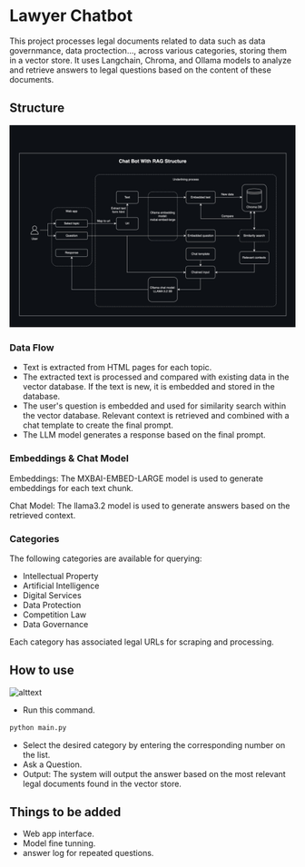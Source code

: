 # Lawyer Chatbot

This project processes legal documents related to data such as data governmance, data proctection..., across various categories, storing them in a vector store. It uses Langchain, Chroma, and Ollama models to analyze and retrieve answers to legal questions based on the content of these documents.

## Structure

![alttext](resources/llm_rag.jpg)

### Data Flow
- Text is extracted from HTML pages for each topic.
- The extracted text is processed and compared with existing data in the vector database. If the text is new, it is embedded and stored in the database.
- The user's question is embedded and used for similarity search within the vector database. Relevant context is retrieved and combined with a chat template to create the final prompt.
- The LLM model generates a response based on the final prompt.

### Embeddings & Chat Model
Embeddings: The MXBAI-EMBED-LARGE model is used to generate embeddings for each text chunk.

Chat Model: The llama3.2 model is used to generate answers based on the retrieved context.

### Categories
The following categories are available for querying:

- Intellectual Property
- Artificial Intelligence
- Digital Services
- Data Protection
- Competition Law
- Data Governance

Each category has associated legal URLs for scraping and processing.

## How to use

![alttext](resources/llm_rag.gif)

- Run this command.

```bash
python main.py
```

- Select the desired category by entering the corresponding number on the list.
- Ask a Question.
- Output: The system will output the answer based on the most relevant legal documents found in the vector store.

## Things to be added
- Web app interface.
- Model fine tunning.
- answer log for repeated questions.